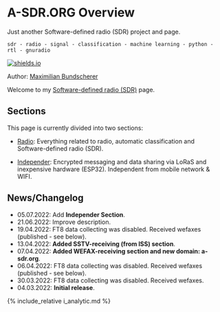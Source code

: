 
# A-SDR.ORG Overview

Just another Software-defined radio (SDR) project and page.

``sdr - radio - signal - classification - machine learning - python - rtl - gnuradio``

[![shields.io](https://img.shields.io/badge/license-Apache2-blue.svg)](http://www.apache.org/licenses/LICENSE-2.0.txt)

Author: [Maximilian Bundscherer](https://bundscherer-online.de)

Welcome to my [Software-defined radio (SDR)](https://en.wikipedia.org/wiki/Software-defined_radio) page.

## Sections

This page is currently divided into two sections:

- [Radio](radio): Everything related to radio, automatic classification and Software-defined radio (SDR).

- [Independer](independer): Encrypted messaging and data sharing via LoRaS and inexpensive hardware (ESP32). Independent from mobile network & WIFI.

## News/Changelog

- 05.07.2022: Add **Independer Section**.
- 21.06.2022: Improve description.
- 19.04.2022: FT8 data collecting was disabled. Received wefaxes (published - see below).
- 13.04.2022: **Added  SSTV-receiving (from ISS) section**.
- 07.04.2022: **Added  WEFAX-receiving section and new domain: a-sdr.org**.
- 06.04.2022: FT8 data collecting was disabled. Received wefaxes (published - see below).
- 30.03.2022: FT8 data collecting was disabled. Received wefaxes.
- 04.03.2022: **Initial release**.

{% include_relative i_analytic.md %}

